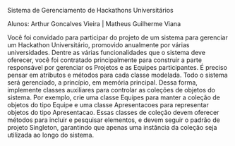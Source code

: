 Sistema de Gerenciamento de Hackathons Universitários

Alunos: Arthur Goncalves Vieira | Matheus Guilherme Viana

Você foi convidado para participar do projeto de um sistema para gerenciar um Hackathon Universitário, promovido anualmente por várias universidades. Dentre as várias funcionalidades que o sistema deve oferecer, você foi contratado principalmente para construir a parte responsável por gerenciar os Projetos e as Equipes participantes.
É preciso pensar em atributos e métodos para cada classe modelada. Todo o sistema será gerenciado, a princípio, em memória principal. Dessa forma, implemente classes auxiliares para controlar as coleções de objetos do sistema. Por exemplo, crie uma classe Equipes para manter a coleção de objetos do tipo Equipe e uma classe Apresentacoes para representar objetos do tipo Apresentacao. Essas classes de coleção devem oferecer métodos para incluir e pesquisar elementos, e devem seguir o padrão de projeto Singleton, garantindo que apenas uma instância da coleção seja utilizada ao longo do sistema.
